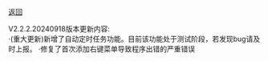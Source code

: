 [返回](../README.md)

V2.2.2.20240918版本更新内容:<br/>
·(重大更新)新增了自动定时任务功能。目前该功能处于测试阶段，若发现bug请及时上报。
·修复了首次添加右键菜单导致程序出错的严重错误
